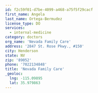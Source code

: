 ```yaml
---
id: f2c59f01-d7be-4099-a468-a75f5f29cacf
first_name: Angela
last_name: Ortega-Bermudez
license_type: DO
services:
  - internal-medicine
category: doctors
org_name: 'Nevada Family Care'
address: '2847 St. Rose Pkwy., #150'
city: Henderson
state: NV
zip: '89052'
phone: '7022134848'
title: 'Nevada Family Care'
_geoloc:
  lng: -115.09895
  lat: 35.979863
---
```

